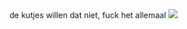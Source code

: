 de kutjes willen dat niet, fuck het allemaal
![](https://media.istockphoto.com/photos/smiling-child-boy-gesturing-negative-attitude-middle-finger-obscene-picture-id476443634)
